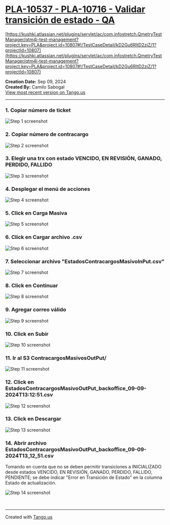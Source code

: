 # [PLA-10537 - PLA-10716 - Validar transición de estado - QA](https://app.tango.us/app/workflow/25f705d8-ab74-4683-b8b7-9ed93838007e?utm_source=markdown&utm_medium=markdown&utm_campaign=workflow%20export%20links)

[https://kushki.atlassian.net/plugins/servlet/ac/com.infostretch.QmetryTestManager/qtm4j-test-management?project.key=PLA&project.id=10807#!/TestCaseDetail/kD2Gu6RltD2zjZ/1?projectId=10807](https://kushki.atlassian.net/plugins/servlet/ac/com.infostretch.QmetryTestManager/qtm4j-test-management?project.key=PLA&project.id=10807#!/TestCaseDetail/kD2Gu6RltD2zjZ/1?projectId=10807)

**Creation Date:** Sep 09, 2024  
**Created By:** Camilo Sabogal  
[View most recent version on Tango.us](https://app.tango.us/app/workflow/25f705d8-ab74-4683-b8b7-9ed93838007e?utm_source=markdown&utm_medium=markdown&utm_campaign=workflow%20export%20links)

---

### 1. Copiar número de ticket

![Step 1 screenshot](https://images.tango.us/workflows/25f705d8-ab74-4683-b8b7-9ed93838007e/steps/f2cb58e9-0576-4781-a0aa-2bb82b3f14ec/12605144-eaee-44ae-86c0-1dbb4f3ee661.png?crop=focalpoint&fit=crop&fp-x=0.5781&fp-y=0.3482&fp-z=2.9250&w=1200&border=2%2CF4F2F7&border-radius=8%2C8%2C8%2C8&border-radius-inner=8%2C8%2C8%2C8&blend-align=bottom&blend-mode=normal&blend-x=0&blend-w=1200&blend64=aHR0cHM6Ly9pbWFnZXMudGFuZ28udXMvc3RhdGljL21hZGUtd2l0aC10YW5nby13YXRlcm1hcmstdjIucG5n&mark-x=550&mark-y=355&m64=aHR0cHM6Ly9pbWFnZXMudGFuZ28udXMvc3RhdGljL2JsYW5rLnBuZz9tYXNrPWNvcm5lcnMmYm9yZGVyPTYlMkNGRjc0NDImdz05OSZoPTk5JmZpdD1jcm9wJmNvcm5lci1yYWRpdXM9MTA%3D)

### 2. Copiar número de contracargo

![Step 2 screenshot](https://images.tango.us/workflows/25f705d8-ab74-4683-b8b7-9ed93838007e/steps/3402a888-5bfa-49ce-9e5d-0831fa7994dd/7a35b359-e859-4940-92a7-b28fc4ce1479.png?crop=focalpoint&fit=crop&fp-x=0.8508&fp-y=0.3482&fp-z=2.9250&w=1200&border=2%2CF4F2F7&border-radius=8%2C8%2C8%2C8&border-radius-inner=8%2C8%2C8%2C8&blend-align=bottom&blend-mode=normal&blend-x=0&blend-w=1200&blend64=aHR0cHM6Ly9pbWFnZXMudGFuZ28udXMvc3RhdGljL21hZGUtd2l0aC10YW5nby13YXRlcm1hcmstdjIucG5n&mark-x=627&mark-y=355&m64=aHR0cHM6Ly9pbWFnZXMudGFuZ28udXMvc3RhdGljL2JsYW5rLnBuZz9tYXNrPWNvcm5lcnMmYm9yZGVyPTYlMkNGRjc0NDImdz05OSZoPTk5JmZpdD1jcm9wJmNvcm5lci1yYWRpdXM9MTA%3D)

### 3. Elegir una trx con estado VENCIDO, EN REVISIÓN, GANADO, PERDIDO, FALLIDO

![Step 3 screenshot](https://images.tango.us/workflows/25f705d8-ab74-4683-b8b7-9ed93838007e/steps/910782c9-20e1-467d-98ee-9c3e9a4b8318/f2e06ab6-622c-403c-91a8-82da7054476d.png?crop=focalpoint&fit=crop&fp-x=0.7974&fp-y=0.3475&fp-z=3.0293&w=1200&border=2%2CF4F2F7&border-radius=8%2C8%2C8%2C8&border-radius-inner=8%2C8%2C8%2C8&blend-align=bottom&blend-mode=normal&blend-x=0&blend-w=1200&blend64=aHR0cHM6Ly9pbWFnZXMudGFuZ28udXMvc3RhdGljL21hZGUtd2l0aC10YW5nby13YXRlcm1hcmstdjIucG5n&mark-x=521&mark-y=368&m64=aHR0cHM6Ly9pbWFnZXMudGFuZ28udXMvc3RhdGljL2JsYW5rLnBuZz9tYXNrPWNvcm5lcnMmYm9yZGVyPTYlMkNGRjc0NDImdz0xNTcmaD03NCZmaXQ9Y3JvcCZjb3JuZXItcmFkaXVzPTEw)

### 4. Desplegar el menú de acciones

![Step 4 screenshot](https://images.tango.us/workflows/25f705d8-ab74-4683-b8b7-9ed93838007e/steps/e6f6b698-b19a-4b33-a17e-e6dae86fcd53/f4320ee8-ee89-4238-8332-1590db55edbe.png?crop=focalpoint&fit=crop&fp-x=0.9259&fp-y=0.1558&fp-z=2.7965&w=1200&border=2%2CF4F2F7&border-radius=8%2C8%2C8%2C8&border-radius-inner=8%2C8%2C8%2C8&blend-align=bottom&blend-mode=normal&blend-x=0&blend-w=1200&blend64=aHR0cHM6Ly9pbWFnZXMudGFuZ28udXMvc3RhdGljL21hZGUtd2l0aC10YW5nby13YXRlcm1hcmstdjIucG5n&mark-x=880&mark-y=287&m64=aHR0cHM6Ly9pbWFnZXMudGFuZ28udXMvc3RhdGljL2JsYW5rLnBuZz9tYXNrPWNvcm5lcnMmYm9yZGVyPTYlMkNGRjc0NDImdz0xNDImaD0xMzAmZml0PWNyb3AmY29ybmVyLXJhZGl1cz0xMA%3D%3D)

### 5. Click en Carga Masiva

![Step 5 screenshot](https://images.tango.us/workflows/25f705d8-ab74-4683-b8b7-9ed93838007e/steps/79919563-c358-4652-bc47-e2860f3a9b38/ac060c6f-bc0b-41ec-b4ee-d2273436555c.png?crop=focalpoint&fit=crop&fp-x=0.8623&fp-y=0.2579&fp-z=2.7561&w=1200&border=2%2CF4F2F7&border-radius=8%2C8%2C8%2C8&border-radius-inner=8%2C8%2C8%2C8&blend-align=bottom&blend-mode=normal&blend-x=0&blend-w=1200&blend64=aHR0cHM6Ly9pbWFnZXMudGFuZ28udXMvc3RhdGljL21hZGUtd2l0aC10YW5nby13YXRlcm1hcmstdjIucG5n&mark-x=464&mark-y=335&m64=aHR0cHM6Ly9pbWFnZXMudGFuZ28udXMvc3RhdGljL2JsYW5rLnBuZz9tYXNrPWNvcm5lcnMmYm9yZGVyPTYlMkNGRjc0NDImdz01NjAmaD0xNDAmZml0PWNyb3AmY29ybmVyLXJhZGl1cz0xMA%3D%3D)

### 6. Click en Cargar archivo .csv

![Step 6 screenshot](https://images.tango.us/workflows/25f705d8-ab74-4683-b8b7-9ed93838007e/steps/7ca71b87-bf4a-4f67-82ae-4dd195efaafd/0c16b4eb-2685-4b6d-8724-b567f1c742e5.png?crop=focalpoint&fit=crop&fp-x=0.8623&fp-y=0.3102&fp-z=2.7561&w=1200&border=2%2CF4F2F7&border-radius=8%2C8%2C8%2C8&border-radius-inner=8%2C8%2C8%2C8&blend-align=bottom&blend-mode=normal&blend-x=0&blend-w=1200&blend64=aHR0cHM6Ly9pbWFnZXMudGFuZ28udXMvc3RhdGljL21hZGUtd2l0aC10YW5nby13YXRlcm1hcmstdjIucG5n&mark-x=464&mark-y=335&m64=aHR0cHM6Ly9pbWFnZXMudGFuZ28udXMvc3RhdGljL2JsYW5rLnBuZz9tYXNrPWNvcm5lcnMmYm9yZGVyPTYlMkNGRjc0NDImdz01NjAmaD0xNDAmZml0PWNyb3AmY29ybmVyLXJhZGl1cz0xMA%3D%3D)

### 7. Seleccionar archivo "EstadosContracargosMasivoInPut.csv"

![Step 7 screenshot](https://images.tango.us/workflows/25f705d8-ab74-4683-b8b7-9ed93838007e/steps/73fa16aa-4993-4b1b-aba0-17906c14f4d3/a1731c29-868a-4afe-8833-b7150a7c0579.png?crop=focalpoint&fit=crop&w=1200&border=2%2CF4F2F7&border-radius=8%2C8%2C8%2C8&border-radius-inner=8%2C8%2C8%2C8&blend-align=bottom&blend-mode=normal&blend-x=0&blend-w=1200&blend64=aHR0cHM6Ly9pbWFnZXMudGFuZ28udXMvc3RhdGljL21hZGUtd2l0aC10YW5nby13YXRlcm1hcmstdjIucG5n)

### 8. Click en Continuar

![Step 8 screenshot](https://images.tango.us/workflows/25f705d8-ab74-4683-b8b7-9ed93838007e/steps/602a852e-df89-4976-88bc-69a4fe0cc040/46324858-247e-4ba7-baf4-1092349b28f4.png?crop=focalpoint&fit=crop&fp-x=0.7520&fp-y=0.7775&fp-z=3.2651&w=1200&border=2%2CF4F2F7&border-radius=8%2C8%2C8%2C8&border-radius-inner=8%2C8%2C8%2C8&blend-align=bottom&blend-mode=normal&blend-x=0&blend-w=1200&blend64=aHR0cHM6Ly9pbWFnZXMudGFuZ28udXMvc3RhdGljL21hZGUtd2l0aC10YW5nby13YXRlcm1hcmstdjIucG5n&mark-x=372&mark-y=329&m64=aHR0cHM6Ly9pbWFnZXMudGFuZ28udXMvc3RhdGljL2JsYW5rLnBuZz9tYXNrPWNvcm5lcnMmYm9yZGVyPTYlMkNGRjc0NDImdz00NTYmaD0xNTImZml0PWNyb3AmY29ybmVyLXJhZGl1cz0xMA%3D%3D)

### 9. Agregar correo válido

![Step 9 screenshot](https://images.tango.us/workflows/25f705d8-ab74-4683-b8b7-9ed93838007e/steps/2a0eacd6-f951-46fe-982a-cc9934fc77fe/2cb7c5ab-f511-4628-ad42-be51932cb382.png?crop=focalpoint&fit=crop&fp-x=0.4929&fp-y=0.4601&fp-z=1.2451&w=1200&border=2%2CF4F2F7&border-radius=8%2C8%2C8%2C8&border-radius-inner=8%2C8%2C8%2C8&blend-align=bottom&blend-mode=normal&blend-x=0&blend-w=1200&blend64=aHR0cHM6Ly9pbWFnZXMudGFuZ28udXMvc3RhdGljL21hZGUtd2l0aC10YW5nby13YXRlcm1hcmstdjIucG5n&mark-x=158&mark-y=382&m64=aHR0cHM6Ly9pbWFnZXMudGFuZ28udXMvc3RhdGljL2JsYW5rLnBuZz9tYXNrPWNvcm5lcnMmYm9yZGVyPTYlMkNGRjc0NDImdz04ODUmaD00NiZmaXQ9Y3JvcCZjb3JuZXItcmFkaXVzPTEw)

### 10. Click en Subir

![Step 10 screenshot](https://images.tango.us/workflows/25f705d8-ab74-4683-b8b7-9ed93838007e/steps/56bc0503-4f5a-46ce-9d2f-f42dbf4d97b7/60cec179-cd5b-474b-9e41-a270189ae1c1.png?crop=focalpoint&fit=crop&fp-x=0.7648&fp-y=0.7775&fp-z=3.5629&w=1200&border=2%2CF4F2F7&border-radius=8%2C8%2C8%2C8&border-radius-inner=8%2C8%2C8%2C8&blend-align=bottom&blend-mode=normal&blend-x=0&blend-w=1200&blend64=aHR0cHM6Ly9pbWFnZXMudGFuZ28udXMvc3RhdGljL21hZGUtd2l0aC10YW5nby13YXRlcm1hcmstdjIucG5n&mark-x=406&mark-y=322&m64=aHR0cHM6Ly9pbWFnZXMudGFuZ28udXMvc3RhdGljL2JsYW5rLnBuZz9tYXNrPWNvcm5lcnMmYm9yZGVyPTYlMkNGRjc0NDImdz0zODkmaD0xNjYmZml0PWNyb3AmY29ybmVyLXJhZGl1cz0xMA%3D%3D)

### 11. Ir al S3 ContracargosMasivosOutPut/

![Step 11 screenshot](https://images.tango.us/workflows/25f705d8-ab74-4683-b8b7-9ed93838007e/steps/6192e86d-1134-4d09-9baa-539c74dac120/6fedd7f0-be59-42e1-b5f6-d3fb5b1b7636.png?crop=focalpoint&fit=crop&fp-x=0.6823&fp-y=0.0753&fp-z=2.5868&w=1200&border=2%2CF4F2F7&border-radius=8%2C8%2C8%2C8&border-radius-inner=8%2C8%2C8%2C8&blend-align=bottom&blend-mode=normal&blend-x=0&blend-w=1200&blend64=aHR0cHM6Ly9pbWFnZXMudGFuZ28udXMvc3RhdGljL21hZGUtd2l0aC10YW5nby13YXRlcm1hcmstdjIucG5n&mark-x=386&mark-y=125&m64=aHR0cHM6Ly9pbWFnZXMudGFuZ28udXMvc3RhdGljL2JsYW5rLnBuZz9tYXNrPWNvcm5lcnMmYm9yZGVyPTYlMkNGRjc0NDImdz00MjcmaD02NiZmaXQ9Y3JvcCZjb3JuZXItcmFkaXVzPTEw)

### 12. Click en EstadosContracargosMasivoOutPut_backoffice_09-09-2024T13:12:51.csv

![Step 12 screenshot](https://images.tango.us/workflows/25f705d8-ab74-4683-b8b7-9ed93838007e/steps/43b91dd6-1d17-440b-9e2e-aba7e56aabda/19e79f99-7f5e-4c2d-b2ce-c401a575df8c.png?crop=focalpoint&fit=crop&fp-x=0.3316&fp-y=0.6086&fp-z=2.3933&w=1200&border=2%2CF4F2F7&border-radius=8%2C8%2C8%2C8&border-radius-inner=8%2C8%2C8%2C8&blend-align=bottom&blend-mode=normal&blend-x=0&blend-w=1200&blend64=aHR0cHM6Ly9pbWFnZXMudGFuZ28udXMvc3RhdGljL21hZGUtd2l0aC10YW5nby13YXRlcm1hcmstdjIucG5n&mark-x=431&mark-y=335&m64=aHR0cHM6Ly9pbWFnZXMudGFuZ28udXMvc3RhdGljL2JsYW5rLnBuZz9tYXNrPWNvcm5lcnMmYm9yZGVyPTYlMkNGRjc0NDImdz0zMzgmaD0xMzkmZml0PWNyb3AmY29ybmVyLXJhZGl1cz0xMA%3D%3D)

### 13. Click en Descargar

![Step 13 screenshot](https://images.tango.us/workflows/25f705d8-ab74-4683-b8b7-9ed93838007e/steps/6a5d8f6d-5e0a-4d08-8bbf-e8219606f41e/d16bad2e-b82c-43a1-96c6-5bee6eb3246b.png?crop=focalpoint&fit=crop&fp-x=0.4005&fp-y=0.2232&fp-z=2.5211&w=1200&border=2%2CF4F2F7&border-radius=8%2C8%2C8%2C8&border-radius-inner=8%2C8%2C8%2C8&blend-align=bottom&blend-mode=normal&blend-x=0&blend-w=1200&blend64=aHR0cHM6Ly9pbWFnZXMudGFuZ28udXMvc3RhdGljL21hZGUtd2l0aC10YW5nby13YXRlcm1hcmstdjIucG5n&mark-x=454&mark-y=363&m64=aHR0cHM6Ly9pbWFnZXMudGFuZ28udXMvc3RhdGljL2JsYW5rLnBuZz9tYXNrPWNvcm5lcnMmYm9yZGVyPTYlMkNGRjc0NDImdz0yOTImaD04MyZmaXQ9Y3JvcCZjb3JuZXItcmFkaXVzPTEw)

### 14. Abrir archivo EstadosContracargosMasivoOutPut_backoffice_09-09-2024T13_12_51.csv

Tomando en cuenta que no se deben permitir transiciones a INICIALIZADO desde estados VENCIDO, EN REVISIÓN, GANADO, PERDIDO, FALLIDO, PENDIENTE; se debe indicar "Error en Transición de Estado" en la columna Estado de actualización.

![Step 14 screenshot](https://images.tango.us/workflows/25f705d8-ab74-4683-b8b7-9ed93838007e/steps/5bb38fff-d40b-40fd-bf37-493797407667/7e96aa48-d850-44ec-a131-bba9ab3b5c63.png?crop=focalpoint&fit=crop&fp-x=0.5000&fp-y=0.5000&w=1200&border=2%2CF4F2F7&border-radius=8%2C8%2C8%2C8&border-radius-inner=8%2C8%2C8%2C8&blend-align=bottom&blend-mode=normal&blend-x=0&blend-w=1200&blend64=aHR0cHM6Ly9pbWFnZXMudGFuZ28udXMvc3RhdGljL21hZGUtd2l0aC10YW5nby13YXRlcm1hcmstdjIucG5n&mark-x=346&mark-y=121&m64=aHR0cHM6Ly9pbWFnZXMudGFuZ28udXMvc3RhdGljL2JsYW5rLnBuZz9tYXNrPWNvcm5lcnMmYm9yZGVyPTQlMkNGRjc0NDImdz04NTImaD02NjkmZml0PWNyb3AmY29ybmVyLXJhZGl1cz0xMA%3D%3D)

<br/>

---

Created with [Tango.us](https://tango.us?utm_source=markdown&utm_medium=markdown&utm_campaign=workflow%20export%20links)
